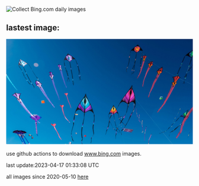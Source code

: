 ![Collect Bing.com daily images](https://github.com/counter2015/bing-daily-images/workflows/Collect%20Bing.com%20daily%20images/badge.svg)
## lastest image:
![](images/KiteDay.jpg)

use github actions to download www.bing.com images.

last update:2023-04-17 01:33:08 UTC

all images since 2020-05-10 [here](https://github.com/counter2015/bing-daily-images/tree/master/images) 

